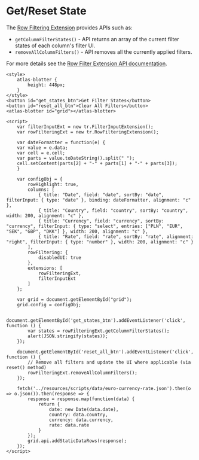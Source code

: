 # Get/Reset State

The [Row Filtering Extension](../extensions/tr-grid-row-filtering.md) provides APIs such as:

- `getColumnFilterStates()` - API returns an array of the current filter states of each column's filter UI.
- `removeAllColumnFilters()`  - API removes all the currently applied filters.

For more details see the [Row Filter Extension API documentation](../extensions/tr-grid-row-filtering.md).

```live
<style>
	atlas-blotter {
		height: 448px;
	}
</style>
<button id="get_states_btn">Get Filter States</button>
<button id="reset_all_btn">Clear All Filters</button>
<atlas-blotter id="grid"></atlas-blotter>

<script>
	var filterInputExt = new tr.FilterInputExtension();
	var rowFilteringExt = new tr.RowFilteringExtension();

	var dateFormatter = function(e) {
  	var value = e.data;
  	var cell = e.cell;
  	var parts = value.toDateString().split(" ");
  	cell.setContent(parts[2] + "-" + parts[1] + "-" + parts[3]);
	}

	var configObj = {
		rowHighlight: true,
		columns: [
			{ title: "Date", field: "date", sortBy: "date", filterInput: { type: "date" }, binding: dateFormatter, alignment: "c" },
			{ title: "Country", field: "country", sortBy: "country", width: 200, alignment: "c" },
			{ title: "Currency", field: "currency", sortBy: "currency", filterInput: { type: "select", entries: ["PLN", "EUR", "SEK", "GBP", "DKK"] }, width: 200, alignment: "c" },
			{ title: "Rate", field: "rate", sortBy: "rate", alignment: "right", filterInput: { type: "number" }, width: 200, alignment: "c" }
		],
		rowFiltering: {
			disabledUI: true
		},
		extensions: [
			rowFilteringExt,
			filterInputExt
		]
	};

	var grid = document.getElementById("grid");
	grid.config = configObj;

	document.getElementById('get_states_btn').addEventListener('click', function () {
		var states = rowFilteringExt.getColumnFilterStates();
		alert(JSON.stringify(states));
	});

	document.getElementById('reset_all_btn').addEventListener('click', function () {
		// Remove all filters and update the UI where applicable (via reset() method)
		rowFilteringExt.removeAllColumnFilters();
	});

	fetch('../resources/scripts/data/euro-currency-rate.json').then(o => o.json()).then(response => {
		response = response.map(function(data) {
			return {
				date: new Date(data.date),
				country: data.country,
				currency: data.currency,
				rate: data.rate
			}
		});
		grid.api.addStaticDataRows(response);
	});
</script>
```
